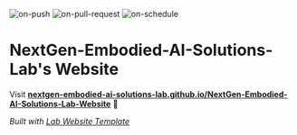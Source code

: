 
  ![on-push](../../actions/workflows/on-push.yaml/badge.svg)
  ![on-pull-request](../../actions/workflows/on-pull-request.yaml/badge.svg)
  ![on-schedule](../../actions/workflows/on-schedule.yaml/badge.svg)

  # NextGen-Embodied-AI-Solutions-Lab's Website

  Visit **[nextgen-embodied-ai-solutions-lab.github.io/NextGen-Embodied-AI-Solutions-Lab-Website](https://nextgen-embodied-ai-solutions-lab.github.io/NextGen-Embodied-AI-Solutions-Lab-Website)** 🚀

  _Built with [Lab Website Template](https://greene-lab.gitbook.io/lab-website-template-docs)_
